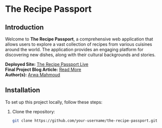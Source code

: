 # The Recipe Passport

## Introduction
Welcome to **The Recipe Passport**, a comprehensive web application that allows users to explore a vast collection of recipes from various cuisines around the world. The application provides an engaging platform for discovering new dishes, along with their cultural backgrounds and stories.

**Deployed Site:** [The Recipe Passport Live](http://127.0.0.1:5173/)  
**Final Project Blog Article:** [Read More](https://your-blog-article-link.com)  
**Author(s):** [Arwa Mahmoud](www.linkedin.com/in/arwa-mahmoud-084516203)

## Installation

To set up this project locally, follow these steps:

1. Clone the repository:
   ```bash
   git clone https://github.com/your-username/the-recipe-passport.git

